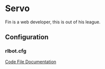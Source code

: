 # Servo

Fin is a web developer, this is out of his league.

## Configuration

### rlbot.cfg

[Code File Documentation](https://github.com/RLBot/RLBot/wiki/Config-File-Documentation)
